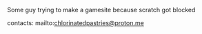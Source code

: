 Some guy trying to make a gamesite because scratch got blocked  

contacts:
  mailto:chlorinatedpastries@proton.me

